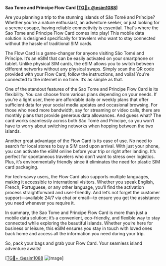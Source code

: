 **Sao Tome and Principe Flow Card [[TG💪+ @esim1088](https://t.me/s/esim1088)]**

Are you planning a trip to the stunning islands of São Tomé and Príncipe? Whether you're a nature enthusiast, an adventure seeker, or just looking for a serene escape, having reliable connectivity is essential. That's where the Sao Tome and Principe Flow Card comes into play! This mobile data solution is designed specifically for travelers who want to stay connected without the hassle of traditional SIM cards.

The Flow Card is a game-changer for anyone visiting São Tomé and Príncipe. It’s an eSIM that can be easily activated on your smartphone or tablet. Unlike physical SIM cards, the eSIM allows you to switch between different networks without any physical swaps. Simply scan the QR code provided with your Flow Card, follow the instructions, and voila! You're connected to the internet in no time. It’s as simple as that.

One of the standout features of the Sao Tome and Principe Flow Card is its flexibility. You can choose from various plans depending on your needs. If you’re a light user, there are affordable daily or weekly plans that offer sufficient data for your social media updates and occasional browsing. For those who need more bandwidth, say for streaming or video calls, there are monthly plans that provide generous data allowances. And guess what? The card works seamlessly across both São Tomé and Príncipe, so you won’t have to worry about switching networks when hopping between the two islands.

Another great advantage of the Flow Card is its ease of use. No need to search for local stores to buy a SIM card upon arrival. With just your phone, you can activate the eSIM online before your trip or right after landing. It’s perfect for spontaneous travelers who don’t want to stress over logistics. Plus, it’s environmentally friendly since it eliminates the need for plastic SIM card packaging.

For tech-savvy users, the Flow Card also supports multiple languages, making it accessible to international visitors. Whether you speak English, French, Portuguese, or any other language, you’ll find the activation process straightforward and user-friendly. And let’s not forget the customer support—available 24/7 via chat or email—to ensure you get the assistance you need whenever you require it.

In summary, the Sao Tome and Principe Flow Card is more than just a mobile data solution; it’s a convenient, eco-friendly, and flexible way to stay connected while exploring the beautiful islands. Whether you’re here for business or leisure, this eSIM ensures you stay in touch with loved ones back home and access all the information you need during your trip.

So, pack your bags and grab your Flow Card. Your seamless island adventure awaits! 

[[TG💪+ @esim1088](https://t.me/s/esim1088) ![Image](https://i.postimg.cc/Y0z9fWf4/image.png)]